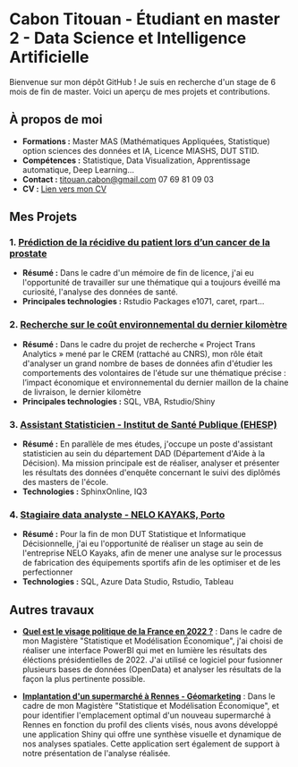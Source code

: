 # Cabon Titouan - Étudiant en master 2 - Data Science et Intelligence Artificielle

Bienvenue sur mon dépôt GitHub ! Je suis en recherche d'un stage de 6 mois de fin de master.
Voici un aperçu de mes projets et contributions.

## À propos de moi
- **Formations :** Master MAS (Mathématiques Appliquées, Statistique) option sciences des données et IA, Licence MIASHS, DUT STID.
- **Compétences :** Statistique, Data Visualization, Apprentissage automatique, Deep Learning...
- **Contact :** [titouan.cabon@gmail.com](mailto:titouan.cabon@gmail.com) 07 69 81 09 03
- **CV :** [Lien vers mon CV](https://acrobat.adobe.com/id/urn:aaid:sc:EU:001ff1e8-864e-40dc-8448-381fb0d45f25)

## Mes Projets

### 1. **[Prédiction de la récidive du patient lors d’un cancer de la prostate](Prediction_Cancer)**
   - **Résumé :** Dans le cadre d'un mémoire de fin de licence, j'ai eu l'opportunité de travailler sur une thématique qui a toujours éveillé ma curiosité, l'analyse des données de santé.
   - **Principales technologies :** Rstudio Packages e1071, caret, rpart...

### 2. **[Recherche sur le coût environnemental du dernier kilomètre](Impact_Dernier_Kilometre)**
   - **Résumé :** Dans le cadre du projet de recherche « Project Trans Analytics » mené par le CREM (rattaché au CNRS), mon rôle était d'analyser un grand nombre de bases de données afin d'étudier les comportements des volontaires de l'étude sur une thématique précise : l’impact économique et environnemental du dernier maillon de la chaine de livraison, le dernier kilomètre
   - **Principales technologies :** SQL, VBA, Rstudio/Shiny

### 3. **[Assistant Statisticien - Institut de Santé Publique (EHESP)](Devenir_des_Etudiants_EHESP)**
   - **Résumé :** En parallèle de mes études, j'occupe un poste d'assistant statisticien au sein du département DAD (Département d'Aide à la Décision). Ma mission principale est de réaliser, analyser et présenter les résultats des données d'enquête concernant le suivi des diplômés des masters de l'école.
   - **Technologies :** SphinxOnline, IQ3

### 4. **[Stagiaire data analyste - NELO KAYAKS, Porto ](Control_Quality_Process_of_Production)**
   - **Résumé :** Pour la fin de mon DUT Statistique et Informatique Décisionnelle, j'ai eu l'opportunité de réaliser un stage au sein de l'entreprise NELO Kayaks, afin de mener une analyse sur le processus de fabrication des équipements sportifs afin de les optimiser et de les perfectionner
   - **Technologies :** SQL, Azure Data Studio, Rstudio, Tableau

## Autres travaux 
- **[Quel est le visage politique de la France en 2022 ?](https://acrobat.adobe.com/id/urn:aaid:sc:EU:deddba9d-e1ac-4019-8575-fb8fd1a0f859)** : Dans le cadre de mon Magistère "Statistique et Modélisation Économique", j'ai choisi de réaliser une interface PowerBI qui met en lumière les résultats des éléctions présidentielles de 2022. J'ai utilisé ce logiciel pour fusionner plusieurs bases de données (OpenData) et analyser les résultats de la façon la plus pertinente possible.

- **[Implantation d'un supermarché à Rennes - Géomarketing](https://emiliano-quenum.shinyapps.io/statistique_spatiale_projet_emiliano_quenum/)** : Dans le cadre de mon Magistère "Statistique et Modélisation Économique", et pour identifier l'emplacement optimal d'un nouveau supermarché à Rennes en fonction du profil des clients visés, nous avons développé une application Shiny qui offre une synthèse visuelle et dynamique de nos analyses spatiales. Cette application sert également de support à notre présentation de l'analyse réalisée.
